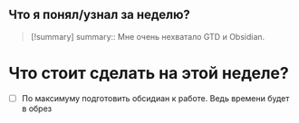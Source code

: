 
## Что я понял/узнал за неделю?

> [!summary]
> summary:: Мне очень нехватало GTD и Obsidian. 


# Что стоит сделать на этой неделе?
- [ ] По максимуму подготовить обсидиан к работе. Ведь времени будет в обрез
